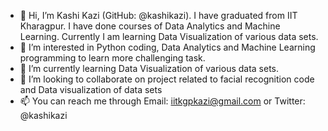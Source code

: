 - 👋 Hi, I’m Kashi Kazi (GitHub: @kashikazi). I have graduated from IIT Kharagpur. I have done courses of Data Analytics and Machine Learning. Currently I am learning Data Visualization of various data sets.
- 👀 I’m interested in Python coding, Data Analytics and Machine Learning programming to learn more challenging task.
- 🌱 I’m currently learning Data Visualization of various data sets.
- 💞️ I’m looking to collaborate on project related to facial recognition code and Data visualization of data sets
- 📫 You can reach me through Email: iitkgpkazi@gmail.com or Twitter: @kashikazi

<!---
kashikazi/kashikazi is a ✨ special ✨ repository because its `README.md` (this file) appears on your GitHub profile.
You can click the Preview link to take a look at your changes.
--->
